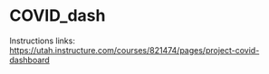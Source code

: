 # COVID_dash

Instructions links: https://utah.instructure.com/courses/821474/pages/project-covid-dashboard 
